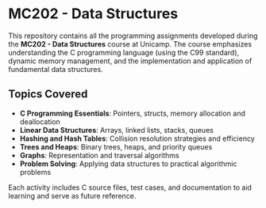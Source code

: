 # MC202 - Data Structures

This repository contains all the programming assignments developed during the **MC202 - Data Structures** course at Unicamp. The course emphasizes understanding the C programming language (using the C99 standard), dynamic memory management, and the implementation and application of fundamental data structures.

## Topics Covered

- **C Programming Essentials**: Pointers, structs, memory allocation and deallocation  
- **Linear Data Structures**: Arrays, linked lists, stacks, queues  
- **Hashing and Hash Tables**: Collision resolution strategies and efficiency  
- **Trees and Heaps**: Binary trees, heaps, and priority queues  
- **Graphs**: Representation and traversal algorithms  
- **Problem Solving**: Applying data structures to practical algorithmic problems  

Each activity includes C source files, test cases, and documentation to aid learning and serve as future reference.
